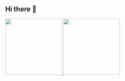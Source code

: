 ## Hi there 👋

<!--
**arthurmarsar0/arthurmarsar0** is a ✨ _special_ ✨ repository because its `README.md` (this file) appears on your GitHub profile.

Here are some ideas to get you started:

- 🔭 I’m currently working on ...
- 🌱 I’m currently learning ...
- 👯 I’m looking to collaborate on ...
- 🤔 I’m looking for help with ...
- 💬 Ask me about ...
- 📫 How to reach me: ...
- 😄 Pronouns: ...
- ⚡ Fun fact: ...
-->

<div>
<a href="https://github.com/arthurmarsar0">
<img loading="lazy" height="180em" src="https://github-readme-stats.vercel.app/api/top-langs/?username=arthurmarsar0&layout=compact&langs_count=7&theme=swift"/>
<img loading="lazy" height="180em" src="https://github-readme-stats.vercel.app/api?username=arthurmarsar0&show_icons=true&theme=swift&include_all_commits=true&count_private=true"/>
</div>

